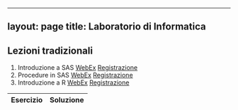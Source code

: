  ---
 layout: page
 title: Laboratorio di Informatica
 ---
 
## Lezioni tradizionali

1.  Introduzione a SAS [WebEx]() [Registrazione]()
1.  Procedure in   SAS [WebEx]() [Registrazione]()
1.  Introduzione a R   [WebEx]() [Registrazione]()



 | Esercizio        | Soluzione        |
 | ---------------  | -------------    |




